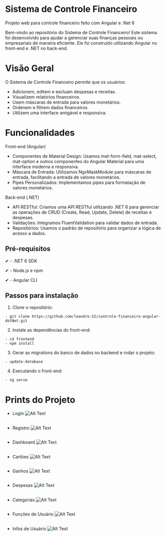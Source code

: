 # Sistema de Controle Financeiro

Projeto web para controle financeiro feito com Angular e .Net 6

Bem-vindo ao repositório do Sistema de Controle Financeiro! Este sistema foi desenvolvido para ajudar a gerenciar suas finanças pessoais ou empresariais de maneira eficiente. Ele foi construído utilizando Angular no front-end e .NET no back-end.

# Visão Geral

O Sistema de Controle Financeiro permite que os usuários:

* Adicionem, editem e excluam despesas e receitas.
* Visualizem relatórios financeiros.
* Usem máscaras de entrada para valores monetários.
* Ordenem e filtrem dados financeiros.
* Utilizem uma interface amigável e responsiva.

# Funcionalidades

Front-end (Angular)
* Componentes de Material Design: Usamos mat-form-field, mat-select, mat-option e outros componentes do Angular Material para uma interface moderna e responsiva.
* Máscara de Entrada: Utilizamos NgxMaskModule para máscaras de entrada, facilitando a entrada de valores monetários.
* Pipes Personalizados: Implementamos pipes para formatação de valores monetários.

Back-end (.NET)
* API RESTful: Criamos uma API RESTful utilizando .NET 6 para gerenciar as operações de CRUD (Create, Read, Update, Delete) de receitas e despesas.
* Validações: Integramos FluentValidation para validar dados de entrada.
* Repositórios: Usamos o padrão de repositório para organizar a lógica de acesso a dados.

## Pré-requisitos

✔ - .NET 6 SDK

✔ - Node.js e npm

✔ - Angular CLI

## Passos para instalação

1. Clone o repositório:
```
- git clone https://github.com/leandro-SI/controle-financeiro-angular-dotNet.git
```

2. Instale as dependências do front-end:
```
- cd frontend
- npm install
```

3. Gerar as migrations do banco de dados no backend e rodar o projeto:
```
- update-database
```

4. Executando o front-end:
```
- ng serve
```

# Prints do Projeto

- Login
![Alt Text](./prints/01-login.png)

##

- Registro
![Alt Text](./prints/02-registrar.png)

##

- Dashboard
![Alt Text](./prints/03-dash.png)

##

- Cartões
![Alt Text](./prints/04-cartoes.png)

##

- Ganhos
![Alt Text](./prints/05-ganhos.png)

##

- Despesas
![Alt Text](./prints/06-despesas.png)

##

- Categorias
![Alt Text](./prints/07-categorias.png)

##

- Funções de Usuário
![Alt Text](./prints/08-funcoes.png)

##

- Infos de Usuário
![Alt Text](./prints/09-infos.png)
